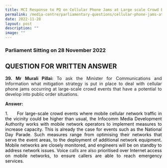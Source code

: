 ```yaml
---
title: MCI Response to PQ on Cellular Phone Jams at Large scale Crowd Events
permalink: /media-centre/parliamentary-questions/cellular-phone-jams-at-large-scale-crowd-events/
date: 2022-11-28
layout: post
description: ""
image: ""
---
```

<h3>Parliament Sitting on 28 November 2022</h3>
<h2>QUESTION FOR WRITTEN ANSWER</h2>
<p style="text-align: justify;"><strong>39.&nbsp;Mr Murali Pillai: </strong>To ask the Minister for Communications and Information what mitigation strategy is put in place to deal with cellular phone jams occurring at large-scale crowd events that have a potential to develop into public order situations.</p>
<p style="text-align: justify;"><strong>Answer:</strong></p>
<p style="text-align: justify;">1.<strong><span style="white-space: pre;">		</span></strong><span style="text-align: left; color: black;">For large-scale crowd events where mobile cellular network traffic in the vicinity could be higher than usual, the Infocomm Media Development Authority works with mobile network operators to implement measures to increase capacity.&nbsp;</span><span style="color: black;">This is already the case for events such as the National Day Parade. Such measures range from optimising their networks that serve the event areas, to the deployment of additional network equipment. Mobile networks are closely monitored, and engineers will be on standby to address network issues. Voice </span>calls are also <span style="color: black;">prioritised over Internet access on mobile networks, to ensure callers are able to reach emergency services.</span></p>
<p style="text-align: justify;"><span style="color: black;">&nbsp;</span></p>
<p style="text-align: justify;"><span style="color: black;">&nbsp;</span></p>